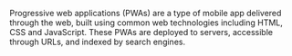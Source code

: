 
  Progressive web applications (PWAs) are a type of mobile app delivered through the web, built using common web technologies including HTML, CSS and JavaScript. These PWAs are deployed to servers, accessible through URLs, and indexed by search engines.
